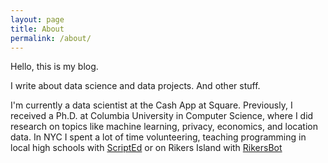 ```yaml
---
layout: page
title: About
permalink: /about/
---
```


Hello, this is my blog.

I write about data science and data projects.
And other stuff.

I'm currently a data scientist at the Cash App at Square.
Previously, I received a Ph.D. at Columbia University in Computer Science, where I did research on topics like machine learning, privacy, economics, and location data.
In NYC I spent a lot of time volunteering, teaching programming in local high schools with [ScriptEd](http://scripted.org) or on Rikers Island with [RikersBot](http://www.digitalstorytellinglab.com/projects/rikers-bot/)
